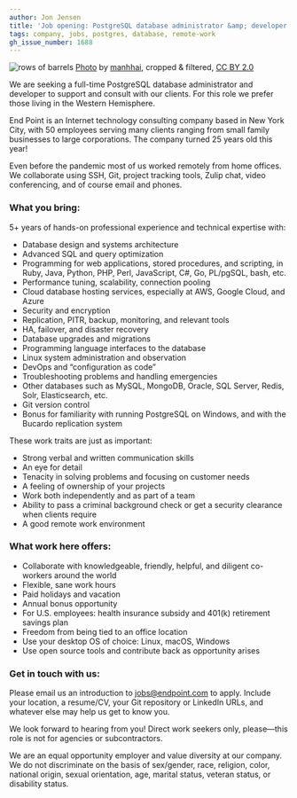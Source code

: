 ```yaml
---
author: Jon Jensen
title: 'Job opening: PostgreSQL database administrator &amp; developer'
tags: company, jobs, postgres, database, remote-work
gh_issue_number: 1688
---
```


![rows of barrels](/blog/2020/11/13/job-postgresql-database-administrator-developer/12648792923_b4780df1da_o-mod.jpg)
[Photo](https://www.flickr.com/photos/13476480@N07/12648792923/) by [manhhai](https://www.flickr.com/people/13476480@N07/), cropped & filtered, [CC BY 2.0](https://creativecommons.org/licenses/by/2.0/)

We are seeking a full-time PostgreSQL database administrator and developer to support and consult with our clients. For this role we prefer those living in the Western Hemisphere.

End Point is an Internet technology consulting company based in New York City, with 50 employees serving many clients ranging from small family businesses to large corporations. The company turned 25 years old this year!

Even before the pandemic most of us worked remotely from home offices. We collaborate using SSH, Git, project tracking tools, Zulip chat, video conferencing, and of course email and phones.

### What you bring:

5+ years of hands-on professional experience and technical expertise with:

- Database design and systems architecture
- Advanced SQL and query optimization
- Programming for web applications, stored procedures, and scripting, in Ruby, Java, Python, PHP, Perl, JavaScript, C#, Go, PL/pgSQL, bash, etc.
- Performance tuning, scalability, connection pooling
- Cloud database hosting services, especially at AWS, Google Cloud, and Azure
- Security and encryption
- Replication, PITR, backup, monitoring, and relevant tools
- HA, failover, and disaster recovery
- Database upgrades and migrations
- Programming language interfaces to the database
- Linux system administration and observation
- DevOps and “configuration as code”
- Troubleshooting problems and handling emergencies
- Other databases such as MySQL, MongoDB, Oracle, SQL Server, Redis, Solr, Elasticsearch, etc.
- Git version control
- Bonus for familiarity with running PostgreSQL on Windows, and with the Bucardo replication system

These work traits are just as important:

- Strong verbal and written communication skills
- An eye for detail
- Tenacity in solving problems and focusing on customer needs
- A feeling of ownership of your projects
- Work both independently and as part of a team
- Ability to pass a criminal background check or get a security clearance when clients require
- A good remote work environment

### What work here offers:

- Collaborate with knowledgeable, friendly, helpful, and diligent co-workers around the world
- Flexible, sane work hours
- Paid holidays and vacation
- Annual bonus opportunity
- For U.S. employees: health insurance subsidy and 401(k) retirement savings plan
- Freedom from being tied to an office location
- Use your desktop OS of choice: Linux, macOS, Windows
- Use open source tools and contribute back as opportunity arises

### Get in touch with us:

Please email us an introduction to [jobs@endpoint.com](mailto:jobs@endpoint.com) to apply. Include your location, a resume/​CV, your Git repository or LinkedIn URLs, and whatever else may help us get to know you.

We look forward to hearing from you! Direct work seekers only, please—​this role is not for agencies or subcontractors.

We are an equal opportunity employer and value diversity at our company. We do not discriminate on the basis of sex/​gender, race, religion, color, national origin, sexual orientation, age, marital status, veteran status, or disability status.

<script type="application/ld+json">
{
  "@context": "http://schema.org/",
  "@type": "JobPosting",
  "title": "Seeking a PostgreSQL database administrator & developer",
  "description": "<p>We are seeking a full-time PostgreSQL database administrator and developer to support and consult with our clients. For this role we prefer those living in the Western Hemisphere.</p> <p>End Point is an Internet technology consulting company based in New York City, with 50 employees serving many clients ranging from small family businesses to large corporations. The company turned 25 years old this year!</p> <p>Even before the pandemic most of us worked remotely from home offices. We collaborate using SSH, Git, project tracking tools, Zulip chat, video conferencing, and of course email and phones.</p> <p>What you bring:</p> <p>3+ years of hands-on professional experience and technical expertise with:</p> <ul> <li>Database design and systems architecture</li> <li>Advanced SQL and query optimization</li> <li>Programming for web applications, stored procedures, and scripting, in Ruby, Java, Python, PHP, Perl, JavaScript, C#, Go, PL/pgSQL, bash, etc.</li> <li>Performance tuning, scalability, connection pooling</li> <li>Cloud database hosting services, especially at AWS, Google Cloud, and Azure</li> <li>Security and encryption</li> <li>Replication, PITR, backup, monitoring, and relevant tools</li> <li>HA, failover, and disaster recovery</li> <li>Database upgrades and migrations</li> <li>Programming language interfaces to the database</li> <li>Linux system administration and observation</li> <li>DevOps and “configuration as code”</li> <li>Troubleshooting problems and handling emergencies</li> <li>Other databases such as MySQL, MongoDB, Oracle, SQL Server, Redis, Solr, Elasticsearch, etc.</li> <li>Git version control</li> <li>Bonus for familiarity with running PostgreSQL on Windows, and with the Bucardo replication system</li> </ul> <p>These work traits are just as important:</p> <ul> <li>Strong verbal and written communication skills</li> <li>An eye for detail</li> <li>Tenacity in solving problems and focusing on customer needs</li> <li>A feeling of ownership of your projects</li> <li>Work both independently and as part of a team</li> <li>Ability to pass a criminal background check or get a security clearance when clients require</li> <li>A good remote work environment</li> </ul> <p>What work here offers:</li> <ul> <li>Collaborate with knowledgeable, friendly, helpful, and diligent co-workers around the world</li> <li>Flexible, sane work hours</li> <li>Paid holidays and vacation</li> <li>Annual bonus opportunity</li> <li>For U.S. employees: health insurance subsidy and 401(k) retirement savings plan</li> <li>Freedom from being tied to an office location</li> <li>Use your desktop OS of choice: Linux, macOS, Windows</li> <li>Use open source tools and contribute back as opportunity arises</li> </ul> <p>Get in touch with us:</p> <p>Please email us an introduction to <a href=\"mailto:jobs@endpoint.com\">jobs@endpoint.com</a> to apply. Include your location, a resume/​CV, your Git repository or LinkedIn URLs, and whatever else may help us get to know you.</p> <p>We look forward to hearing from you! Direct work seekers only, please—​this role is not for agencies or subcontractors.</p> <p>We are an equal opportunity employer and value diversity at our company. We do not discriminate on the basis of sex/​gender, race, religion, color, national origin, sexual orientation, age, marital status, veteran status, or disability status.</p>",
  "identifier": {
    "@type": "PropertyValue",
    "name": "End Point Corporation",
    "value": "postgres-202011"
  },
  "datePosted": "2020-11-13",
  "validThrough": "2020-12-14",
  "employmentType": ["FULL_TIME"],
  "hiringOrganization": {
    "@type": "Organization",
    "name": "End Point Corporation",
    "sameAs": "https://www.endpoint.com/blog/2020/11/13/job-postgresql-database-administrator-developer",
    "logo": "https://www.endpoint.com/images/favicon.ico"
  },
  "jobLocationType": "TELECOMMUTE",
  "applicantLocationRequirements": {
      "@type": "Country",
      "name": ["CA", "US", "MX", "CR", "PA", "CO", "EC", "BR", "PE", "CL", "BO", "PY", "UY"]
  }
}
</script>
